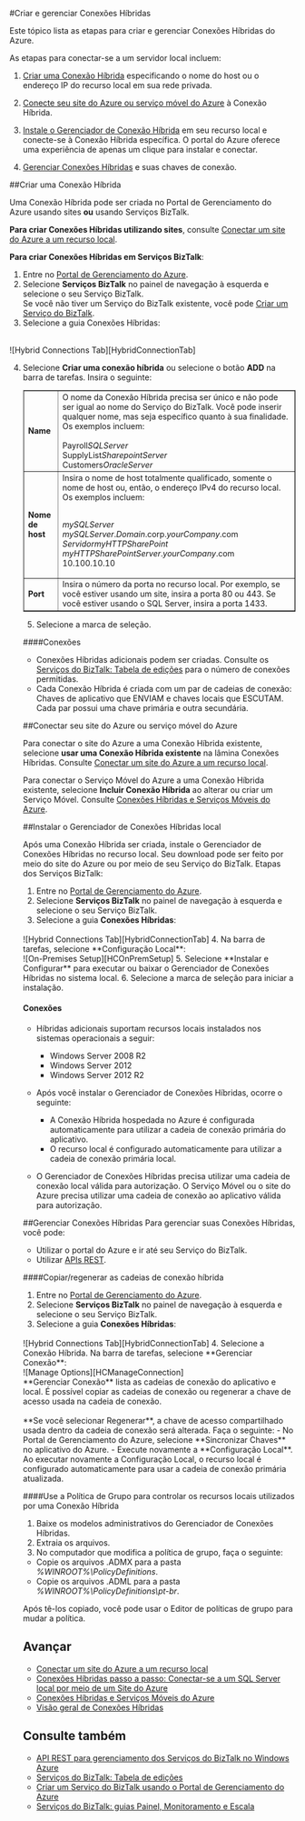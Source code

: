 ﻿<properties urlDisplayName="Create and Manage Hybrid Connections - BizTalk Services" pageTitle="Criar e gerenciar Conexões Híbridas | Azure" metaKeywords="BizTalk Services, BizTalk, web sites, website, hybrid connections, Azure" description="Learn how to create a hybrid connection, manage the connection, and install the Hybrid Connection Manager." metaCanonical="" services="integration-services" documentationCenter="" title="Create and Manage Hybrid Connections" authors="mandia" solutions="" manager="dwrede" editor="cgronlun" />

<tags ms.service="biztalk-services" ms.workload="integration" ms.tgt_pltfrm="na" ms.devlang="na" ms.topic="article" ms.date="09/10/2014" ms.author="mandia" />


#Criar e gerenciar Conexões Híbridas

Este tópico lista as etapas para criar e gerenciar Conexões Híbridas do Azure. 

As etapas para conectar-se a um servidor local incluem:

1. [Criar uma Conexão Híbrida](#CreateHybridConnection) especificando o nome do host ou o endereço IP do recurso local em sua rede privada.

2.	[Conecte seu site do Azure ou serviço móvel do Azure](#LinkWebSite) à Conexão Híbrida.

3. [Instale o Gerenciador de Conexão Híbrida](#InstallHCM) em seu recurso local e conecte-se à Conexão Híbrida específica. O portal do Azure oferece uma experiência de apenas um clique para instalar e conectar.

4. [Gerenciar Conexões Híbridas](#ManageHybridConnection) e suas chaves de conexão.


##<a name="CreateHybridConnection"></a>Criar uma Conexão Híbrida

Uma Conexão Híbrida pode ser criada no Portal de Gerenciamento do Azure usando sites **ou** usando Serviços BizTalk. 

**Para criar Conexões Híbridas utilizando sites**, consulte [Conectar um site do Azure a um recurso local](http://go.microsoft.com/fwlink/p/?LinkId=397538).

**Para criar Conexões Híbridas em Serviços BizTalk**:

1. Entre no [Portal de Gerenciamento do Azure](http://go.microsoft.com/fwlink/p/?LinkID=213885).
2. Selecione **Serviços BizTalk** no painel de navegação à esquerda e selecione o seu Serviço BizTalk. 
<br/>Se você não tiver um Serviço do BizTalk existente, você pode [Criar um Serviço do BizTalk](http://go.microsoft.com/fwlink/p/?LinkID=329870).
3. Selecione a guia Conexões Híbridas:
<br/>
![Hybrid Connections Tab][HybridConnectionTab]

4. Selecione **Criar uma conexão híbrida** ou selecione o botão **ADD** na barra de tarefas. Insira o seguinte:

	<table border="1">
    <tr>
       <td><strong>Name</strong></td>
        <td>O nome da Conexão Híbrida precisa ser único e não pode ser igual ao nome do Serviço do BizTalk. Você pode inserir qualquer nome, mas seja específico quanto à sua finalidade. Os exemplos incluem:<br/><br/>
		Payroll<em>SQLServer</em><br/>
		SupplyList<em>SharepointServer</em><br/>
		Customers<em>OracleServer</em>
        </td>
    </tr>
    <tr>
        <td><strong>Nome de host</strong></td>
        <td>Insira o nome de host totalmente qualificado, somente o nome de host ou, então, o endereço IPv4 do recurso local. Os exemplos incluem:
        <br/><br/>
<em>mySQLServer</em>
<br/>
<em>mySQLServer</em>.<em>Domain</em>.corp.<em>yourCompany</em>.com
<br/>
<em>ServidormyHTTPSharePoint</em>
<br/>
<em>myHTTPSharePointServer</em>.<em>yourCompany</em>.com
<br/>
10.100.10.10
       </td>
    </tr>
	<tr>
        <td><strong>Port</strong></td>
        <td>Insira o número da porta no recurso local. Por exemplo, se você estiver usando um site, insira a porta 80 ou 443. Se você estiver usando o SQL Server, insira a porta 1433.</td>
	</tr>
	</table>


5. Selecione a marca de seleção. 

####Conexões

- Conexões Híbridas adicionais podem ser criadas. Consulte os [Serviços do BizTalk: Tabela de edições](http://go.microsoft.com/fwlink/p/?LinkID=302279) para o número de conexões permitidas. 
- Cada Conexão Híbrida é criada com um par de cadeias de conexão: Chaves de aplicativo que ENVIAM e chaves locais que ESCUTAM. Cada par possui uma chave primária e outra secundária. 


##<a name="LinkWebSite"></a>Conectar seu site do Azure ou serviço móvel do Azure

Para conectar o site do Azure a uma Conexão Híbrida existente, selecione **usar uma Conexão Híbrida existente** na lâmina Conexões Híbridas. Consulte [Conectar um site do Azure a um recurso local](http://go.microsoft.com/fwlink/p/?LinkId=397538).

Para conectar o Serviço Móvel do Azure a uma Conexão Híbrida existente, selecione **Incluir Conexão Híbrida** ao alterar ou criar um Serviço Móvel. Consulte [Conexões Híbridas e Serviços Móveis do Azure](http://azure.microsoft.com/pt-br/documentation/articles/mobile-services-dotnet-backend-hybrid-connections-get-started).


##<a name="InstallHCM"></a>Instalar o Gerenciador de Conexões Híbridas local

Após uma Conexão Híbrida ser criada, instale o Gerenciador de Conexões Híbridas no recurso local. Seu download pode ser feito por meio do site do Azure ou por meio de seu Serviço do BizTalk. Etapas dos Serviços BizTalk: 

1. Entre no [Portal de Gerenciamento do Azure](http://go.microsoft.com/fwlink/p/?LinkID=213885).
2. Selecione **Serviços BizTalk** no painel de navegação à esquerda e selecione o seu Serviço BizTalk. 
3. Selecione a guia **Conexões Híbridas**:
<br/>
![Hybrid Connections Tab][HybridConnectionTab]
4. Na barra de tarefas, selecione **Configuração Local**:
<br/>
![On-Premises Setup][HCOnPremSetup]
5. Selecione **Instalar e Configurar** para executar ou baixar o Gerenciador de Conexões Híbridas no sistema local. 
6. Selecione a marca de seleção para iniciar a instalação. 

<!--
You can also download the Hybrid Connection Manager MSI file and copy the file to your on-premises resource. Specific steps:

1. Copy the on-premises primary Connection String. See [Manage Hybrid Connections](#ManageHybridConnection) in this topic for the specific steps.
2. Download the Hybrid Connection Manager MSI file. 
3. On the on-premises resource, install the Hybrid Connection Manager from the MSI file. 
4. Using Windows PowerShell, type: 
> Add-HybridConnection -ConnectionString â€œ*Your On-Premises Connection String that you copied*â€ 
--> 

#### Conexões
- Híbridas adicionais suportam recursos locais instalados nos sistemas operacionais a seguir:

	- Windows Server 2008 R2
	- Windows Server 2012
	- Windows Server 2012 R2


- Após você instalar o Gerenciador de Conexões Híbridas, ocorre o seguinte: 

	- A Conexão Híbrida hospedada no Azure é configurada automaticamente para utilizar a cadeia de conexão primária do aplicativo. 
	- O recurso local é configurado automaticamente para utilizar a cadeia de conexão primária local.

- O Gerenciador de Conexões Híbridas precisa utilizar uma cadeia de conexão local válida para autorização. O Serviço Móvel ou o site do Azure precisa utilizar uma cadeia de conexão ao aplicativo válida para autorização.


##<a name="ManageHybridConnection"></a>Gerenciar Conexões Híbridas
Para gerenciar suas Conexões Híbridas, você pode:

- Utilizar o portal do Azure e ir até seu Serviço do BizTalk. 
- Utilizar [APIs REST](http://msdn.microsoft.com/library/azure/dn232347.aspx).

####Copiar/regenerar as cadeias de conexão híbrida

1. Entre no [Portal de Gerenciamento do Azure](http://go.microsoft.com/fwlink/p/?LinkID=213885).
2. Selecione **Serviços BizTalk** no painel de navegação à esquerda e selecione o seu Serviço BizTalk. 
3. Selecione a guia **Conexões Híbridas**:
<br/>
![Hybrid Connections Tab][HybridConnectionTab]
4. Selecione a Conexão Híbrida. Na barra de tarefas, selecione **Gerenciar Conexão**:
<br/>
![Manage Options][HCManageConnection]
<br/>
**Gerenciar Conexão** lista as cadeias de conexão do aplicativo e local. É possível copiar as cadeias de conexão ou regenerar a chave de acesso usada na cadeia de conexão. 
<br/>
<br/>
**Se você selecionar Regenerar**, a chave de acesso compartilhado usada dentro da cadeia de conexão será alterada. Faça o seguinte:
- No Portal de Gerenciamento do Azure, selecione **Sincronizar Chaves** no aplicativo do Azure.
- Execute novamente a **Configuração Local**. Ao executar novamente a Configuração Local, o recurso local é configurado automaticamente para usar a cadeia de conexão primária atualizada.


####Use a Política de Grupo para controlar os recursos locais utilizados por uma Conexão Híbrida

1. Baixe os modelos administrativos do Gerenciador de Conexões Híbridas.
2. Extraia os arquivos.
3. No computador que modifica a política de grupo, faça o seguinte: 
- Copie os arquivos .ADMX para a pasta *%WINROOT%\PolicyDefinitions*.
- Copie os arquivos .ADML para a pasta *%WINROOT%\PolicyDefinitions\pt-br*.

Após tê-los copiado, você pode usar o Editor de políticas de grupo para mudar a política.




## Avançar

- [Conectar um site do Azure a um recurso local](http://go.microsoft.com/fwlink/p/?LinkId=397538)
- [Conexões Híbridas passo a passo: Conectar-se a um SQL Server local por meio de um Site do Azure](http://go.microsoft.com/fwlink/?LinkID=397979)
- [Conexões Híbridas e Serviços Móveis do Azure](http://azure.microsoft.com/pt-br/documentation/articles/mobile-services-dotnet-backend-hybrid-connections-get-started)
- [Visão geral de Conexões Híbridas](http://azure.microsoft.com/pt-br/documentation/articles/integration-hybrid-connection-overview)


## Consulte também

- [API REST para gerenciamento dos Serviços do BizTalk no Windows Azure](http://msdn.microsoft.com/library/azure/dn232347.aspx)
- [Serviços do BizTalk: Tabela de edições](http://go.microsoft.com/fwlink/p/?LinkID=302279)<br/>
- [Criar um Serviço do BizTalk usando o Portal de Gerenciamento do Azure](http://go.microsoft.com/fwlink/p/?LinkID=302280)<br/>
- [Serviços do BizTalk: guias Painel, Monitoramento e Escala](http://go.microsoft.com/fwlink/p/?LinkID=302281)<br/>


[HybridConnectionTab]: ./media/integration-hybrid-connection-overview/WABS_HybridConnectionTab.png
[HCOnPremSetup]: ./media/integration-hybrid-connection-overview/WABS_HybridConnectionOnPremSetup.png
[HCManageConnection]: ./media/integration-hybrid-connection-overview/WABS_HybridConnectionManageConn.png
